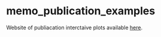 # memo_publication_examples


Website of publiacation interctaive plots available [here](https://mandelbrot-project.github.io/memo_publication_examples/).
